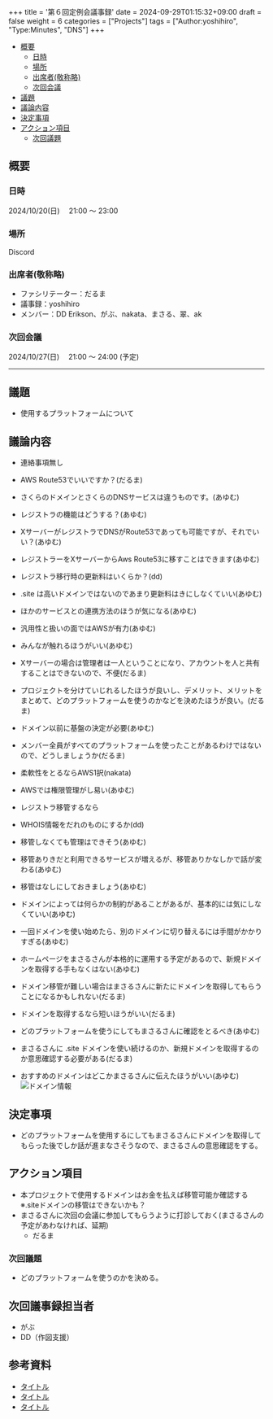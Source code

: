 +++
title = '第６回定例会議事録'
date = 2024-09-29T01:15:32+09:00
draft = false
weight = 6
categories = ["Projects"]
tags = ["Author:yoshihiro", "Type:Minutes", "DNS"]
+++

- [概要](#概要)
  - [日時](#日時)
  - [場所](#場所)
  - [出席者(敬称略)](#出席者敬称略)
  - [次回会議](#次回会議)
- [議題](#議題)
- [議論内容](#議論内容)
- [決定事項](#決定事項)
- [アクション項目](#アクション項目)
  - [次回議題](#次回議題)

## 概要

### 日時

2024/10/20(日)　 21:00 ～ 23:00

### 場所

Discord

### 出席者(敬称略)

- ファシリテーター：だるま
- 議事録：yoshihiro
- メンバー：DD Erikson、がぶ、nakata、まさる、翠、ak

### 次回会議

2024/10/27(日)　 21:00 ～ 24:00 (予定)

---

## 議題

- 使用するプラットフォームについて

## 議論内容

- 連絡事項無し

- AWS Route53でいいですか？(だるま)
- さくらのドメインとさくらのDNSサービスは違うものです。(あゆむ)
- レジストラの機能はどうする？(あゆむ)
- XサーバーがレジストラでDNSがRoute53であっても可能ですが、それでいい？(あゆむ)
- レジストラーをXサーバーからAws Route53に移すことはできます(あゆむ)
- レジストラ移行時の更新料はいくらか？(dd)
- .site は高いドメインではないのであまり更新料はきにしなくていい(あゆむ)
- ほかのサービスとの連携方法のほうが気になる(あゆむ)
- 汎用性と扱いの面ではAWSが有力(あゆむ)
- みんなが触れるほうがいい(あゆむ)
- Xサーバーの場合は管理者は一人ということになり、アカウントを人と共有することはできないので、不便(だるま)
- プロジェクトを分けていじれるしたほうが良いし、デメリット、メリットをまとめて、どのプラットフォームを使うのかなどを決めたほうが良い。(だるま)
- ドメイン以前に基盤の決定が必要(あゆむ)
- メンバー全員がすべてのプラットフォームを使ったことがあるわけではないので、どうしましょうか(だるま)
- 柔軟性をとるならAWS1択(nakata)
- AWSでは権限管理がし易い(あゆむ)
- レジストラ移管するなら
- WHOIS情報をだれのものにするか(dd)
- 移管しなくても管理はできそう(あゆむ)
- 移管ありきだと利用できるサービスが増えるが、移管ありかなしかで話が変わる(あゆむ)
- 移管はなしにしておきましょう(あゆむ)
- ドメインによっては何らかの制約があることがあるが、基本的には気にしなくていい(あゆむ)
- 一回ドメインを使い始めたら、別のドメインに切り替えるには手間がかかりすぎる(あゆむ)
- ホームページをまさるさんが本格的に運用する予定があるので、新規ドメインを取得する手もなくはない(あゆむ)
- ドメイン移管が難しい場合はまさるさんに新たにドメインを取得してもらうことになるかもしれない(だるま)
- ドメインを取得するなら短いほうがいい(だるま)
- どのプラットフォームを使うにしてもまさるさんに確認をとるべき(あゆむ)
- まさるさんに .site ドメインを使い続けるのか、新規ドメインを取得するのか意思確認する必要がある(だるま)
- おすすめのドメインはどこかまさるさんに伝えたほうがいい(あゆむ)
![ドメイン情報](/img/domain-rule/domain_20241020.drawio.png)

## 決定事項

- どのプラットフォームを使用するにしてもまさるさんにドメインを取得してもらった後でしか話が進まなさそうなので、まさるさんの意思確認をする。


## アクション項目

- 本プロジェクトで使用するドメインはお金を払えば移管可能か確認する ※.siteドメインの移管はできないかも？
- まさるさんに次回の会議に参加してもらうように打診しておく(まさるさんの予定があわなければ、延期)
  - だるま

### 次回議題

- どのプラットフォームを使うのかを決める。

## 次回議事録担当者

- がぶ
- DD（作図支援）

## 参考資料
- [タイトル](URL)　
- [タイトル](URL)　
- [タイトル](URL)　
